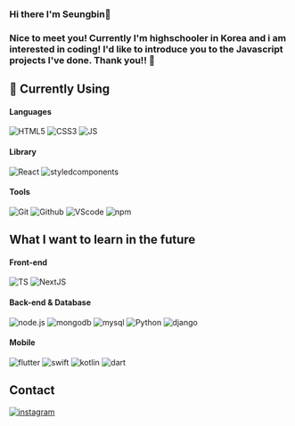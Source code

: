 ### Hi there I'm Seungbin👋

<h3>Nice to meet you! Currently I'm highschooler in Korea and i am interested in coding! I'd like to introduce you to the Javascript projects I've done. Thank you!! 🥰</h3>




<h2>🌱 Currently Using</h2>
<h4>Languages</h4>
<div>
<img alt="HTML5" src="https://img.shields.io/badge/html5-E34F26?style=for-the-badge&logo=html5&logoColor=white" />
<img alt="CSS3" src="https://img.shields.io/badge/css3-1572B6?style=for-the-badge&logo=css3&logoColor=white" />
<img alt="JS" src="https://img.shields.io/badge/JavaScript-F7DF1E?style=for-the-badge&logo=JavaScript&logoColor=white" />
</div>
<h4>Library</h4>
<div>
<img alt="React" src="https://img.shields.io/badge/React-61DAFB?style=for-the-badge&logo=React&logoColor=white" />

<img alt="styledcomponents" src="https://img.shields.io/badge/styledcomponents-DB7093?style=for-the-badge&logo=styledcomponents&logoColor=white" />
</div>

<h4>Tools</h4>

<div>
<img alt="Git" src="https://img.shields.io/badge/Git-F05032?style=for-the-badge&logo=Git&logoColor=white"/>

<img alt="Github" src="https://img.shields.io/badge/Github-181717?style=for-the-badge&logo=Github&logoColor=white"/>

<img alt="VScode" src="https://img.shields.io/badge/visualstudiocode-007ACC?style=for-the-badge&logo=visualstudiocode&logoColor=white" />

<img alt="npm" src="https://img.shields.io/badge/npm-CB3837?style=for-the-badge&logo=npm&logoColor=white" />
</div>

<h2>What I want to learn in the future</h2>

<h4>Front-end</h4>
<div>
<img alt="TS" src="https://img.shields.io/badge/TypeScript-3178C6?style=for-the-badge&logo=TypeScript&logoColor=white" />
<img alt="NextJS" src="https://img.shields.io/badge/Next.js-000000?style=for-the-badge&logo=Next.js&logoColor=white" />
</div>

<h4>Back-end & Database</h4>
<div>  
<img alt="node.js" src="https://img.shields.io/badge/Node.js-339933?style=for-the-badge&logo=Node.js&logoColor=white" />
  
<img alt="mongodb" src="https://img.shields.io/badge/mongodb-47A248?style=for-the-badge&logo=mongodb&logoColor=white" />

<img alt="mysql" src="https://img.shields.io/badge/mysql-4479A1?style=for-the-badge&logo=mysql&logoColor=white" />

<img alt="Python" src="https://img.shields.io/badge/Python-3776AB?style=for-the-badge&logo=Python&logoColor=white" />
<img alt="django" src="https://img.shields.io/badge/django-092E20?style=for-the-badge&logo=django&logoColor=white" />

</div>

<h4>Mobile</h4>

<div>
<img alt="flutter" src="https://img.shields.io/badge/flutter-02569B?style=for-the-badge&logo=flutter&logoColor=white" />

<img alt="swift" src="https://img.shields.io/badge/swift-F05138?style=for-the-badge&logo=swift&logoColor=white" />

<img alt="kotlin" src="https://img.shields.io/badge/kotlin-7F52FF?style=for-the-badge&logo=kotlin&logoColor=white" />

<img alt="dart" src="https://img.shields.io/badge/dart-0175C2?style=for-the-badge&logo=dart&logoColor=white" />
</div>

<h2>Contact</h2>
<div> 
  <a href="https://www.instagram.com/web_coding_05/" target="_blank">
<img alt="instagram" src="https://img.shields.io/badge/instagram-E4405F?style=for-the-badge&logo=instagram&logoColor=white" />
  </a>
</div>


<!--
- 🔭 I’m currently working on ...
- 🌱 I’m currently learning ...
- 👯 I’m looking to collaborate on ...
- 🤔 I’m looking for help with ...
- 💬 Ask me about ...
- 📫 How to reach me: ...
- 😄 Pronouns: ...
- ⚡ Fun fact: ...
-->
